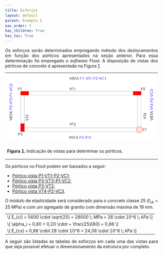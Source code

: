 ```yaml
---
title: Esforços
layout: default
parent: Exemplo I
nav_order: 3
has_children: True
has_toc: True
---
```


<!--Don't delete this script-->
<script src = "https://polyfill.io/v3/polyfill.min.js?features=es6"></script>
<script id = "MathJax-script" async src="https://cdn.jsdelivr.net/npm/mathjax@3/es5/tex-mml-chtml.js"></script>
<!--Don't delete this script-->

<p align = "justify">
Os esforços serão determinados empregando método dos deslocamentos em função dos pórticos apresentados na seção anterior. Para essa determinação foi empregado o <i>software</i> Ftool. A disposição de vistas dos pórticos de concreto é apresentada na Figura <a href="#fig1">1</a>.
</p>

<table border = "0" style = "width:100%">
  <tr>
    <td><center><img src = "assets/images/vistas.png" width = "100%"></center></td>
  </tr>
  <tr>
    <td><center><p align = "justify" id = "fig1"><b>Figura 1.</b> Indicação de vistas para determinar os pórticos.</p></center></td>
  </tr>
</table>

<p align = "justify">
Os pórticos no Ftool podem ser baixados a seguir:
</p>

<ul>
  <li><a target="_blank" rel="noopener" href="https://github.com/wmpjrufg/FEA0064/blob/gh-pages/portico_p1_vt1_p2_vc1.ftl">Pórtico vista P1-VT1-P2-VC1</a>;</li>
  <li><a target="_blank" rel="noopener" href="https://github.com/wmpjrufg/FEA0064/blob/gh-pages/portico_p3_vt3_p1_vc2.ftl">Pórtico vista P3-VT3-P1-VC2</a>;</li>
  <li><a target="_blank" rel="noopener" href="https://github.com/wmpjrufg/FEA0064/blob/gh-pages/portico_p3_vt2.ftl">Pórtico vista P3-VT2</a>;</li>
  <li><a target="_blank" rel="noopener" href="https://github.com/wmpjrufg/FEA0064/blob/gh-pages/portico_vt4_p2_vc3.ftl">Pórtico vista VT4-P2-VC3</a>.</li>
</ul>

<p align = "justify">
O módulo de elasticidade será considerado para o concreto classe 25 (f<sub>ck</sub> = 25 MPa) e com um agregado de granito com dimensão máxima de 19 mm.
</p>

<table border = "0" style = "width:100%">
    <tr>
        <td>\[ E_{ci} = 5600 \cdot \sqrt{25} = 28000 \; MPa = 28 \cdot 10^6 \; kPa \]</td>
    </tr>
    <tr>
        <td>\[ \alpha_i = 0,80 + 0,20 \cdot + \frac{25}{80} = 0,86 \]</td>
    </tr>
    <tr>
        <td>\[ E_{cs} = 0,86 \cdot 28 \cdot 10^6 = 24,08 \cdot 10^6 \; kPa \]</td>
    </tr>
</table>

<p align = "justify">
A seguir são listadas as tabelas de esforços em cada uma das vistas para que seja possível efetuar o dimensionamento da estrutura por completo.
</p>
